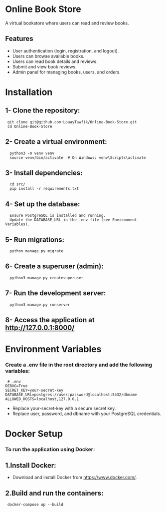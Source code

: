 # Online Book Store

A virtual bookstore where users can read and review books.

## Features

- User authentication (login, registration, and logout).
- Users can browse available books.
- Users can read book details and reviews.
- Submit and view book reviews.
- Admin panel for managing books, users, and orders.

# Installation
## 1- Clone the repository:
```
 git clone git@github.com:LouayTawfik/Online-Book-Store.git
 cd Online-Book-Store
```
## 2- Create a virtual environment:
```
  python3 -m venv venv
  source venv/bin/activate  # On Windows: venv\Scripts\activate
```
## 3- Install dependencies:
```
  cd src/
  pip install -r requirements.txt
```

## 4- Set up the database:
```
  Ensure PostgreSQL is installed and running.
  Update the DATABASE_URL in the .env file (see Environment Variables).
```
## 5- Run migrations:
```
  python manage.py migrate
```
## 6- Create a superuser (admin):
```
  python3 manage.py createsuperuser
```

## 7- Run the development server:
```
  python3 manage.py runserver
```
## 8- Access the application at http://127.0.0.1:8000/

# Environment Variables
### Create a .env file in the root directory and add the following variables:
```
 # .env
DEBUG=True
SECRET_KEY=your-secret-key
DATABASE_URL=postgres://user:password@localhost:5432/dbname
ALLOWED_HOSTS=localhost,127.0.0.1
```
* Replace your-secret-key with a secure secret key.
* Replace user, password, and dbname with your PostgreSQL credentials.

# Docker Setup
### To run the application using Docker:
## 1.Install Docker:
* Download and install Docker from https://www.docker.com/.
## 2.Build and run the containers:
```
 docker-compose up --build
```


